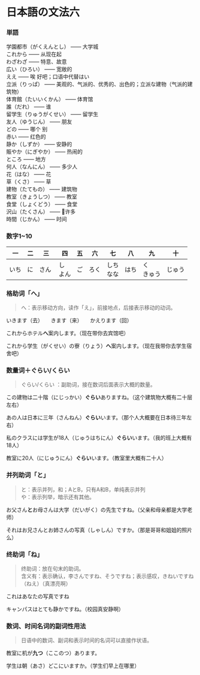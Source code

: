 # 日本語の文法六

### 単語

学園都市（がくえんとし） —— 大学城<br>
これから —— 从现在起<br>
わざわざ —— 特意、故意<br>
広い（ひろい） —— 宽敞的<br>
ええ —— 唉 好吧；口语中代替はい<br>
立派（りっぱ） —— 美观的、气派的、优秀的、出色的；立派な建物（气派的建筑物）<br>
体育館（たいいくかん） —— 体育馆<br>
誰（だれ） —— 谁<br>
留学生（りゅうがくせい） —— 留学生<br>
友人（ゆうじん） —— 朋友<br>
どの —— 哪个 别<br>
赤い —— 红色的<br>
静か（しずか） —— 安静的<br>
賑やか（にぎやか） —— 热闹的<br>
ところ —— 地方<br>
何人（なんにん） —— 多少人<br>
花（はな） —— 花<br>
草（くさ） —— 草<br>
建物（たてもの） —— 建筑物<br>
教室（きょうしつ） —— 教室<br>
食堂（しょくどう） —— 食堂<br>
沢山（たくさん） —— 许多<br>
時間（じかん） —— 时间

### 数字1~10

| 一   | 二 | 三  　|   四      |  五  |  六  |     七      |  八  |     九      |  十  |
| ---- |----| -----| -------- | -----| -----| ---------- |------| ---------- |------|
| いち  | に | さん | し<br>よん |  ご  |  ろく | しち<br>なな | はち | く<br>きゅう | じゅう |

### 格助词「へ」

> へ：表示移动方向，读作「え」，前接地点，后接表示移动的动词。

いきます（去）　　きます（来）　　かえります（回）

これからホテル**へ**案内します。（现在带你去宾馆吧）

これから学生（がくせい）の寮（りょう）**へ**案内します。（现在我带你去学生宿舍吧）

### 数量词＋ぐらい/くらい

> ぐらい/くらい ：副助词，接在数词后面表示大概的数量。

この建物は二十階（にじっかい）**ぐらい**ありますね。（这个建筑物大概有二十层左右）

あの人は日本に三年（さんねん）**ぐらい**います。（那个人大概要在日本待三年左右）

私のクラスには学生が18人（じゅうはちにん）**ぐらい**います。（我的班上大概有18人）

教室に20人（にじゅうにん）**ぐらい**います。（教室里大概有二十人）

### 并列助词「と」

> と：表示并列，和；AとB，只有A和B，单纯表示并列<br>
> や：表示列举，暗示还有其他。

お父さん**と**お母さんは大学（だいがく）の先生ですね。（父亲和母亲都是大学老师）

それはお兄さんとお姉さんの写真（しゃしん）ですか。（那是哥哥和姐姐的照片么）

### 终助词「ね」

> 终助词：放在句末的助词。<br>
> 含义有：表示确认，李さんですね、そうですね；表示感叹，きねいですね（ねえ）（真漂亮啊）

これはあなたの写真ですね

キャンパスはとても静かですね。（校园真安静啊）

### 数词、时间名词的副词性用法

> 日语中的数词、副词和表示时间的名词可以直接作状语。

教室に机が**九つ**（ここのつ）あります。

学生は朝（あさ）どこにいますか。（学生们早上在哪里）